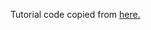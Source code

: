 Tutorial code copied from [here.](https://docs.microsoft.com/en-us/azure/data-factory/quickstart-create-data-factory-python)